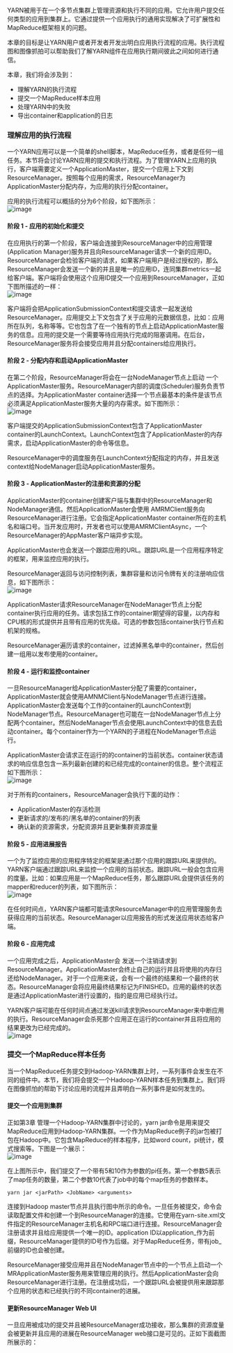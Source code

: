 YARN被用于在一个多节点集群上管理资源和执行不同的应用。它允许用户提交任何类型的应用到集群上。它通过提供一个应用执行的通用实现解决了可扩展性和MapReduce框架相关的问题。  

本章的目标是让YARN用户或者开发者开发出明白应用执行流程的应用。执行流程图和图像抓拍可以帮助我们了解YARN组件在应用执行期间彼此之间如何进行通信。  

本章，我们将会涉及到：  
* 理解YARN的执行流程
* 提交一个MapReduce样本应用
* 处理YARN中的失败
* 导出container和application的日志  

### 理解应用的执行流程  
一个YARN应用可以是一个简单的shell脚本，MapReduce任务，或者是任何一组任务。本节将会讨论YARN应用的提交和执行流程。为了管理YARN上应用的执行，客户端需要定义一个ApplicationMaster，提交一个应用上下文到ResourceManager。按照每个应用的需求，ResourceManager为ApplicationMaster分配内存，为应用的执行分配container。  

应用的执行流程可以概括的分为6个阶段，如下图所示：  
![image](/Images/yarn-application-execution-flow.png)  

#### 阶段 1 - 应用的初始化和提交  
在应用执行的第一个阶段，客户端会连接到ResourceManager中的应用管理(Application Manager)服务并且向ResourceManager请求一个新的应用ID。ResourceManager会检验客户端的请求，如果客户端用户是经过授权的，那么ResourceManager会发送一个新的并且是唯一的应用ID，连同集群metrics一起给客户端。客户端将会使用这个应用ID提交一个应用到ResourceManager，正如下图所描述的一样：  
![image](/Images/client-submit-application.png)  

客户端将会把ApplicationSubmissionContext和提交请求一起发送给ResourceManager。应用提交上下文包含了关于应用的元数据信息，比如：应用所在队列，名称等等。它也包含了在一个独有的节点上启动ApplicationMaster服务的信息。应用的提交是一个需要等待应用执行完成的阻塞调用。在后台，ResourceManager服务将会接受应用并且分配containers给应用执行。  

#### 阶段 2 - 分配内存和启动ApplicationMaster  
在第二个阶段，ResourceManager将会在一台NodeManager节点上启动	一个ApplicationMaster服务。ResourceManager内部的调度(Scheduler)服务负责节点的选择。为ApplicationMaster container选择一个节点最基本的条件是该节点必须满足ApplicationMaster服务大量的内存需求。如下图所示：  
![image](/Images/yarn-start-applicationmaster.png)  

客户端提交的ApplicationSubmissionContext包含了ApplicationMaster container的LaunchContext。LaunchContext包含了ApplicationMaster的内存需求，启动ApplicationMaster的命令等信息。  

ResourceManager中的调度服务在LaunchContext分配指定的内存，并且发送context给NodeManager启动ApplicationMaster服务。  

#### 阶段 3 - ApplicationMaster的注册和资源的分配  
ApplicationMaster的container创建客户端与集群中的ResourceManager和NodeManager通信。然后ApplicationMaster会使用 AMRMClient服务向ResourceManager进行注册。它会指定ApplicationMaster container所在的主机名和端口号。当开发应用时，开发者也可以使用AMRMClientAsync，一个ResourceManager的AppMaster客户端异步实现。  

ApplicationMaster也会发送一个跟踪应用的URL。跟踪URL是一个应用程序特定的框架，用来监控应用的执行。  

ResourceManager返回与访问控制列表，集群容量和访问令牌有关的注册响应信息，如下图所示：  
![image](/Images/applicationmaster-register.png)  

ApplicationMaster请求ResourceManager在NodeManager节点上分配container执行应用的任务。请求包括工作的container期望得的容量，以内存和CPU核的形式提供并且带有应用的优先级。可选的参数包括container执行节点和机架的规格。  

ResourceManager遍历请求的container，过滤掉黑名单中的container，然后创建一组用以发布使用的container。  

#### 阶段 4 - 运行和监控container  
一旦ResourceManager给ApplicationMaster分配了需要的container，ApplicationMaster就会使用AMNMClient与NodeManager节点进行连接。ApplicationMaster会发送每个工作的container的LaunchContext到NodeManager节点。ResourceManager也可能在一台NodeManager节点上分配两个container。然后NodeManager节点会使用LaunchContext中的信息去启动container。每个container作为一个YARN的子进程在NodeManager节点运行。  

ApplicationMaster会请求正在运行的的container的当前状态。container状态请求的响应信息包含一系列最新创建的和已经完成的container的信息。整个流程正如下图所示：  
![image](/Images/launch-and-monitor-container.png)  

对于所有的containers，ResourceManager会执行下面的动作：  
* ApplicationMaster的存活检测
* 更新请求的/发布的/黑名单的container的列表
* 确认新的资源需求，分配资源并且更新集群资源度量  

#### 阶段 5 - 应用进展报告  
一个为了监控应用的应用程序特定的框架是通过那个应用的跟踪URL来提供的。YARN客户端通过跟踪URL来监控一个应用的当前状态。跟踪URL一般会包含应用的度量。比如：如果应用是一个MapReduce任务，那么跟踪URL会提供该任务的mapper和reducer的列表，如下图所示：  
![image](/Images/tracking-url.png)  

在任何时间点，YARN客户端都可能请求ResourceManager中的应用管理服务去获得应用的当前状态。ResourceManager以应用报告的形式发送应用状态给客户端。  

#### 阶段 6 - 应用完成  
一个应用完成之后，ApplicationMaster会	发送一个注销请求到ResourceManager。ApplicationMaster会终止自己的运行并且将使用的内存归还给NodeManager。对于一个应用来说，会有一个最终的结果和一个最终的状态。ResourceManager会将应用最终结果标记为FINISHED。应用的最终的状态是通过ApplicationMaster进行设置的，指的是应用已经执行过。  

YARN客户端可能在任何时间点通过发送kill请求到ResourceManager来中断应用的执行。ResourceManager会杀死那个应用正在运行的container并且将应用的结果更改为已经完成的。  
![image](/Images/application-completion.png)  

### 提交一个MapReduce样本任务  
当一个MapReduce任务提交到Hadoop-YARN集群上时，一系列事件会发生在不同的组件中。本节，我们将会提交一个Hadoop-YARN样本任务到集群上。我们将在图像抓怕的帮助下讨论应用的流程并且弄明白一系列事件是如何发生的。  

#### 提交一个应用到集群  
正如第3章 管理一个Hadoop-YARN集群中讨论的，yarn jar命令是用来提交MapReduce应用到Hadoop-YARN集群。一个作为MapReduce例子的jar包被打包在Hadoop中。它包含MapReduce的样本程序，比如word count，pi统计，模式搜索等。下图是一个展示：  
![image](/Images/submit-yarn.png)  

在上图所示中，我们提交了一个带有5和10作为参数的pi任务。第一个参数5表示了map任务的数量，第二个参数10代表了job中的每个map任务的参数样本。  
```shell
yarn jar <jarPath> <JobName> <arguments>
```  

连接到Hadoop master节点并且执行图中所示的命令。一旦任务被提交，命令会读取配置文件和创建一个到ResourceManager的连接。它使用在yarn-site.xml文件指定的ResourceManager主机名和RPC端口进行连接。ResourceManager会注册请求并且给应用提供一个唯一的ID。application ID以application_作为前缀，ResourceManager提供的ID号作为后缀。对于MapReduce任务，带有job_前缀的ID也会被创建。  

ResourceManager接受应用并且在NodeManager节点中的一个节点上启动一个 MRApplicationMaster服务用来管理应用的执行。然后ApplicationMaster会向ResourceManager进行注册。在注册成功后，一个跟踪URL会被提供用来跟踪那个应用的状态和已经执行的不同container的进展。  

#### 更新ResourceManager Web UI  
一旦应用被成功的提交并且被ResourceManager成功接收，那么集群的资源度量会被更新并且应用的进展在ResourceManager web接口是可见的。正如下面截图所展示的：  
